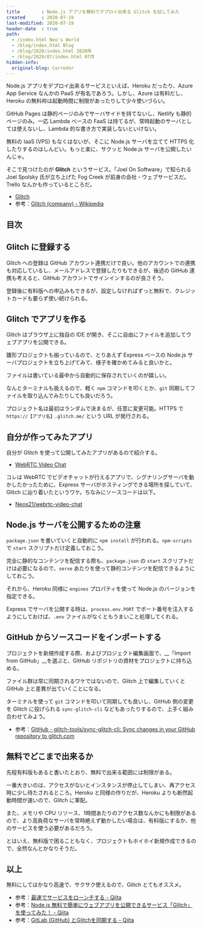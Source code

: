 ```yaml
---
title        : Node.js アプリを無料でデプロイ出来る Glitch を試してみた
created      : 2020-07-19
last-modified: 2020-07-19
header-date  : true
path:
  - /index.html Neo's World
  - /blog/index.html Blog
  - /blog/2020/index.html 2020年
  - /blog/2020/07/index.html 07月
hidden-info:
  original-blog: Corredor
---
```


Node.js アプリをデプロイ出来るサービスといえば、Heroku だったり、Azure App Service なんかの PaaS が有名であろう。しかし、Azure は有料だし、Heroku の無料枠は起動時間に制限があったりして少々使いづらい。

GitHub Pages は静的ページのみでサーバサイドを持てないし、Netlify も静的ページのみ。一応 Lambda ベースの FaaS は持てるが、常時起動のサーバとしては使えないし、Lambda 的な書き方で実装しないといけない。

無料の IaaS (VPS) もなくはないが、そこに Node.js サーバを立てて HTTPS 化したりするのはしんどい。もっと楽に、サクッと Node.js サーバを公開したいんじゃ。

そこで見つけたのが __Glitch__ というサービス。「Joel On Software」で知られる Joel Spolsky 氏が立ち上げた Fog Creek が前身の会社・ウェブサービスだ。Trello なんかも作っているところだ。

- [Glitch](https://glitch.com/)
- 参考：[Glitch (company) - Wikipedia](https://en.wikipedia.org/wiki/Glitch_(company))

## 目次

## Glitch に登録する

Glitch への登録は GitHub アカウント連携だけで良い。他のアカウントでの連携も対応しているし、メールアドレスで登録したりもできるが、後述の GitHub 連携も考えると、GitHub アカウントでサインインするのが良さそう。

登録後に有料版への申込みもできるが、設定しなければずっと無料で、クレジットカードも要らず使い続けられる。

## Glitch でアプリを作る

Glitch はブラウザ上に独自の IDE が開き、そこに自由にファイルを追加してウェブアプリを公開できる。

雛形プロジェクトも揃っているので、とりあえず Express ベースの Node.js サーバプロジェクトを立ち上げてみて、様子を確かめてみると良いかと。

ファイルは書いている最中から自動的に保存されていくのが嬉しい。

なんとターミナルも扱えるので、軽く `npm` コマンドを叩くとか、`git` 同期してファイルを取り込んでみたりしても良いだろう。

プロジェクト名は最初はランダムで決まるが、任意に変更可能。HTTPS で `https://【アプリ名】.glitch.me/` という URL が発行される。

## 自分が作ってみたアプリ

自分が Glitch を使って公開してみたアプリがあるので紹介する。

- [WebRTC Video Chat](https://neos21-webrtc-video-chat.glitch.me/)

コレは WebRTC でビデオチャットが行えるアプリで、シグナリングサーバを動かしたかったために、Express サーバがホスティングできる場所を探していて、Glitch に辿り着いたというワケ。ちなみにソースコードは以下。

- [Neos21/webrtc-video-chat](https://github.com/Neos21/webrtc-video-chat)

## Node.js サーバを公開するための注意

`package.json` を書いていくと自動的に `npm install` が行われる。`npm-scripts` で `start` スクリプトだけ定義しておこう。

完全に静的なコンテンツを配信する際も、`package.json` の `start` スクリプトだけは必要になるので、`serve` あたりを使って静的コンテンツを配信できるようにしておこう。

それから、Heroku 同様に `engines` プロパティを使って Node.js のバージョンを指定できる。

Express でサーバを公開する時は、`process.env.PORT` でポート番号を注入するようにしておけば、`.env` ファイルがなくともうまいこと処理してくれる。

## GitHub からソースコードをインポートする

プロジェクトを新規作成する際、およびプロジェクト編集画面で、__「Import from GitHub」__を選ぶと、GitHub リポジトリの資材をプロジェクトに持ち込める。

ファイル群は常に同期されるワケではないので、Glitch 上で編集していくと GitHub 上と差異が出ていくことになる。

ターミナルを使って `git` コマンドを叩いて同期しても良いし、GitHub 側の変更を Glitch に投げられる `sync-glitch-cli` などもあったりするので、上手く組み合わせてみよう。

- 参考：[GitHub - glitch-tools/sync-glitch-cli: Sync changes in your GitHub repository to glitch.com](https://github.com/glitch-tools/sync-glitch-cli)

## 無料でどこまで出来るか

先程有料版もあると書いたとおり、無料で出来る範囲には制限がある。

一番大きいのは、アクセスがないとインスタンスが停止してしまい、再アクセス時に少し待たされるところ。Heroku と同様の作りだが、Heroku よりも断然起動時間が速いので、Glitch に軍配。

また、メモリや CPU リソース、1時間あたりのアクセス数なんかにも制限があるので、より高負荷なサーバを常時絶えず動かしたい場合は、有料版にするか、他のサービスを使う必要があるだろう。

とはいえ、無料版で困ることもなく、プロジェクトもホイホイ新規作成できるので、全然なんとかなりそうだ。

## 以上

無料にしてはかなり高速で、サクサク使えるので、Glitch とてもオススメ。

- 参考：[最速でサービスをローンチする - Qiita](https://qiita.com/teradonburi/items/c53160d91ea9f1fa47cf)
- 参考：[Node.js 無料で簡単にウェブアプリを公開できるサービス「Glitch」を使ってみた！ - Qiita](https://qiita.com/yonedaco/items/569bcc442872a1f9a03d)
- 参考：[GitLab (GitHub) とGlitchを同期する - Qiita](https://qiita.com/msquare33/items/7fc2a8ccf32a4ebc0b74)
